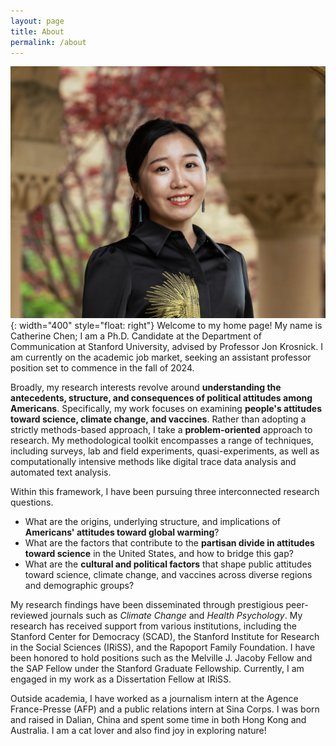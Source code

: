 ```yaml
---
layout: page
title: About
permalink: /about
---
```


![Alternative Text](hs.jpg){: width="400" style="float: right"}
Welcome to my home page! My name is Catherine Chen; I am a Ph.D. Candidate at the Department of Communication at Stanford University, advised by Professor Jon Krosnick. I am currently on the academic job market, seeking an assistant professor position set to commence in the fall of 2024.  

Broadly, my research interests revolve around **understanding the antecedents, structure, and consequences of political attitudes among Americans**. Specifically, my work focuses on examining **people's attitudes toward science, climate change, and vaccines**. Rather than adopting a strictly methods-based approach, I take a **problem-oriented** approach to research. My methodological toolkit encompasses a range of techniques, including surveys, lab and field experiments, quasi-experiments, as well as computationally intensive methods like digital trace data analysis and automated text analysis.

Within this framework, I have been pursuing three interconnected research questions. 
* What are the origins, underlying structure, and implications of **Americans' attitudes toward global warming**? 
* What are the factors that contribute to the **partisan divide in attitudes toward science** in the United States, and how to bridge this gap? 
* What are the **cultural and political factors** that shape public attitudes toward science, climate change, and vaccines across diverse regions and demographic groups?

My research findings have been disseminated through prestigious peer-reviewed journals such as *Climate Change* and *Health Psychology*. My research has received support from various institutions, including the Stanford Center for Democracy (SCAD), the Stanford Institute for Research in the Social Sciences (IRiSS), and the Rapoport Family Foundation. I have been honored to hold positions such as the Melville J. Jacoby Fellow and the SAP Fellow under the Stanford Graduate Fellowship. Currently, I am engaged in my work as a Dissertation Fellow at IRiSS.

Outside academia, I have worked as a journalism intern at the Agence France-Presse (AFP) and a public relations intern at Sina Corps. I was born and raised in Dalian, China and spent some time in both Hong Kong and Australia. I am a cat lover and also find joy in exploring nature!
